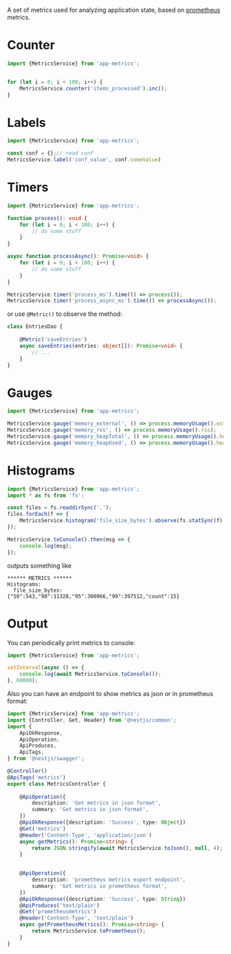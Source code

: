 A set of metrics used for analyzing application state, based on [prometheus](https://prometheus.io/docs/concepts/metric_types/) metrics.



Counter
=======
```typescript
import {MetricsService} from 'app-metrics';


for (let i = 0; i < 100; i++) {
    MetricsService.counter('items_processed').inc();
}
```

Labels
======
```typescript
import {MetricsService} from 'app-metrics';

const conf = {};// read conf  
MetricsService.label('conf_value', conf.someValue)
```

Timers
======
```typescript
import {MetricsService} from 'app-metrics';

function process(): void {
    for (let i = 0; i < 100; i++) {
        // do some stuff
    }
}

async function processAsync(): Promise<void> {
    for (let i = 0; i < 100; i++) {
        // do some stuff
    }
}

MetricsService.timer('process_ms').time(() => process());
MetricsService.timer('process_async_ms').time(() => processAsync());
```

or use `@Metric()` to observe the method:

```typescript
class EntriesDao {
    
    @Metric('saveEntries')
    async saveEntries(entries: object[]): Promise<void> {
        // ...
    }
}
```



Gauges
======
```typescript
import {MetricsService} from 'app-metrics';

MetricsService.gauge('memory_external', () => process.memoryUsage().external);
MetricsService.gauge('memory_rss', () => process.memoryUsage().rss);
MetricsService.gauge('memory_heapTotal', () => process.memoryUsage().heapTotal);
MetricsService.gauge('memory_heapUsed', () => process.memoryUsage().heapUsed);
```

Histograms
======

```typescript
import {MetricsService} from 'app-metrics';
import * as fs from 'fs';

const files = fs.readdirSync('.');
files.forEach(f => {
    MetricsService.histogram('file_size_bytes').observe(fs.statSync(f).size);
});

MetricsService.toConsole().then(msg => {
    console.log(msg);
});
```

outputs something like 
```
****** METRICS ******
Histograms:       
  file_size_bytes:  {"50":543,"90":11328,"95":300966,"99":397512,"count":15}
```



Output
======
You can periodically print metrics to console:
```typescript
import {MetricsService} from 'app-metrics';

setInterval(async () => {
    console.log(await MetricsService.toConsole());
}, 60000);
```


Also you can have an endpoint to show metrics as json or in prometheus format:

```typescript
import {MetricsService} from 'app-metrics';
import {Controller, Get, Header} from '@nestjs/common';
import {
    ApiOkResponse,
    ApiOperation,
    ApiProduces,
    ApiTags,
} from '@nestjs/swagger';

@Controller()
@ApiTags('metrics')
export class MetricsController {
    
    @ApiOperation({
        description: 'Get metrics in json format',
        summary: 'Get metrics in json format',
    })
    @ApiOkResponse({description: 'Success', type: Object})
    @Get('metrics')
    @Header('Content-Type', 'application/json')
    async getMetrics(): Promise<string> {
        return JSON.stringify(await MetricsService.toJson(), null, 4);
    }

    
    @ApiOperation({
        description: 'prometheus metrics export endpoint',
        summary: 'Get metrics in prometheus format',
    })
    @ApiOkResponse({description: 'Success', type: String})
    @ApiProduces('text/plain')
    @Get('prometheusmetrics')
    @Header('Content-Type', 'text/plain')
    async getPrometheusMetrics(): Promise<string> {
        return MetricsService.toPrometheus();
    }
}
```
